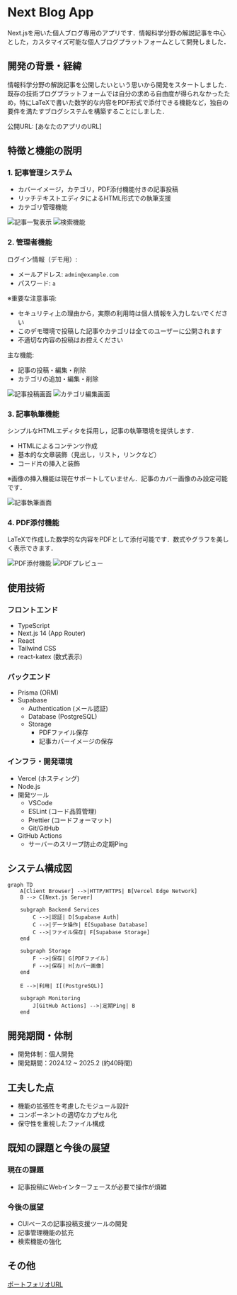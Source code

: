 # Next Blog App

Next.jsを用いた個人ブログ専用のアプリです．情報科学分野の解説記事を中心とした，カスタマイズ可能な個人ブログプラットフォームとして開発しました．

## 開発の背景・経緯

情報科学分野の解説記事を公開したいという思いから開発をスタートしました．既存の技術ブログプラットフォームでは自分の求める自由度が得られなかったため，特にLaTeXで書いた数学的な内容をPDF形式で添付できる機能など，独自の要件を満たすブログシステムを構築することにしました．

公開URL: [あなたのアプリのURL]

## 特徴と機能の説明

### 1. 記事管理システム

- カバーイメージ，カテゴリ，PDF添付機能付きの記事投稿
- リッチテキストエディタによるHTML形式での執筆支援
- カテゴリ管理機能

![記事一覧表示](public/images/readme/list-view.png)
![検索機能](public/images/readme/search.png)

### 2. 管理者機能

ログイン情報（デモ用）:

- メールアドレス: `admin@example.com`
- パスワード: `a`

※重要な注意事項:

- セキュリティ上の理由から，実際の利用時は個人情報を入力しないでください
- このデモ環境で投稿した記事やカテゴリは全てのユーザーに公開されます
- 不適切な内容の投稿はお控えください

主な機能:

- 記事の投稿・編集・削除
- カテゴリの追加・編集・削除

![記事投稿画面](public/images/readme/post-editor.png)
![カテゴリ編集画面](public/images/readme/category-editor.png)

### 3. 記事執筆機能

シンプルなHTMLエディタを採用し，記事の執筆環境を提供します．

- HTMLによるコンテンツ作成
- 基本的な文章装飾（見出し，リスト，リンクなど）
- コード片の挿入と装飾

※画像の挿入機能は現在サポートしていません．記事のカバー画像のみ設定可能です．

![記事執筆画面](public/images/readme/post-content-editor.png)

### 4. PDF添付機能

LaTeXで作成した数学的な内容をPDFとして添付可能です．数式やグラフを美しく表示できます．

![PDF添付機能](public/images/readme/pdf-upload.png)
![PDFプレビュー](public/images/readme/pdf-preview.png)

## 使用技術

### フロントエンド

- TypeScript
- Next.js 14 (App Router)
- React
- Tailwind CSS
- react-katex (数式表示)

### バックエンド

- Prisma (ORM)
- Supabase
  - Authentication (メール認証)
  - Database (PostgreSQL)
  - Storage
    - PDFファイル保存
    - 記事カバーイメージの保存

### インフラ・開発環境

- Vercel (ホスティング)
- Node.js
- 開発ツール
  - VSCode
  - ESLint (コード品質管理)
  - Prettier (コードフォーマット)
  - Git/GitHub
- GitHub Actions
  - サーバーのスリープ防止の定期Ping

## システム構成図

```mermaid
graph TD
    A[Client Browser] -->|HTTP/HTTPS| B[Vercel Edge Network]
    B --> C[Next.js Server]

    subgraph Backend Services
        C -->|認証| D[Supabase Auth]
        C -->|データ操作| E[Supabase Database]
        C -->|ファイル保存| F[Supabase Storage]
    end

    subgraph Storage
        F -->|保存| G[PDFファイル]
        F -->|保存| H[カバー画像]
    end

    E -->|利用| I[(PostgreSQL)]

    subgraph Monitoring
        J[GitHub Actions] -->|定期Ping| B
    end
```

## 開発期間・体制

- 開発体制：個人開発
- 開発期間：2024.12 ~ 2025.2 (約40時間)

## 工夫した点

- 機能の拡張性を考慮したモジュール設計
- コンポーネントの適切なカプセル化
- 保守性を重視したファイル構成

## 既知の課題と今後の展望

### 現在の課題

- 記事投稿にWebインターフェースが必要で操作が煩雑

### 今後の展望

- CUIベースの記事投稿支援ツールの開発
- 記事管理機能の拡充
- 検索機能の強化

## その他

[ポートフォリオURL](https://kk2a.github.io/portfolio/Portfolio.html)
